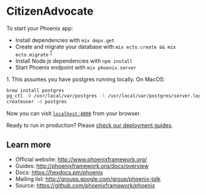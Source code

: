 # CitizenAdvocate

To start your Phoenix app:

  * Install dependencies with `mix deps.get`
  * Create and migrate your database with `mix ecto.create && mix ecto.migrate` <sup>[1](#postgres)</sup>
  * Install Node.js dependencies with `npm install`
  * Start Phoenix endpoint with `mix phoenix.server`

<span id='postgres'>1.</span> This assumes you have postgres running locally. On MacOS:

```bash
brew install postgres
pg_ctl -D /usr/local/var/postgres -l /usr/local/var/postgres/server.log start
createuser -d postgres
```

Now you can visit [`localhost:4000`](http://localhost:4000) from your browser.

Ready to run in production? Please [check our deployment guides](http://www.phoenixframework.org/docs/deployment).

## Learn more

  * Official website: http://www.phoenixframework.org/
  * Guides: http://phoenixframework.org/docs/overview
  * Docs: https://hexdocs.pm/phoenix
  * Mailing list: http://groups.google.com/group/phoenix-talk
  * Source: https://github.com/phoenixframework/phoenix

